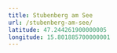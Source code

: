 ```yaml
---
title: Stubenberg am See
url: /stubenberg-am-see/
latitude: 47.244261900000005
longitude: 15.801885700000001
---
```

